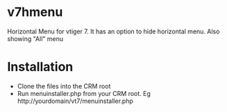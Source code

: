 # v7hmenu
Horizontal Menu for vtiger 7.  It has an option to hide horizontal menu. Also showing "All" menu

# Installation

* Clone the files into the CRM root
* Run menuinstaller.php from your CRM root. Eg  http://yourdomain/vt7/menuinstaller.php
